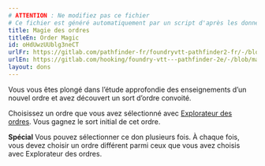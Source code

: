 ```yaml
---
# ATTENTION : Ne modifiez pas ce fichier
# Ce fichier est généré automatiquement par un script d'après les données du module Foundry VTT officiel et de sa traduction
title: Magie des ordres
titleEn: Order Magic
id: oHdUwzUUblg3neCT
urlFr: https://gitlab.com/pathfinder-fr/foundryvtt-pathfinder2-fr/-/blob/master/data/feats/oHdUwzUUblg3neCT.htm
urlEn: https://gitlab.com/hooking/foundry-vtt---pathfinder-2e/-/blob/master/packs/data/feats.db/order-magic.json
layout: dons
---
```

Vous vous êtes plongé dans l’étude approfondie des enseignements d’un nouvel ordre et avez découvert un sort d’ordre convoité.

Choisissez un ordre que vous avez sélectionné avec [Explorateur des ordres](explorateur-des-ordres.md). Vous gagnez le sort initial de cet ordre.

**Spécial** Vous pouvez sélectionner ce don plusieurs fois. À chaque fois, vous devez choisir un ordre différent parmi ceux que vous avez choisis avec Explorateur des ordres.
